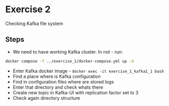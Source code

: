 # Exercise 2

Checking Kafka file system

## Steps

* We need to have working Kafka cluster. In not - run:

```sh
docker compose -f ../exercise_1/docker-compose.yml up -d
```

* Enter Kafka docker image - `docker exec -it exercise_1_kafka1_1 bash`
* Find a place where is Kafka configuration
* Find in configuration files where are stored logs
* Enter that directory and check whats there
* Create new topic in Kafka-UI with replication factor set to 3
* Check again directory structure
